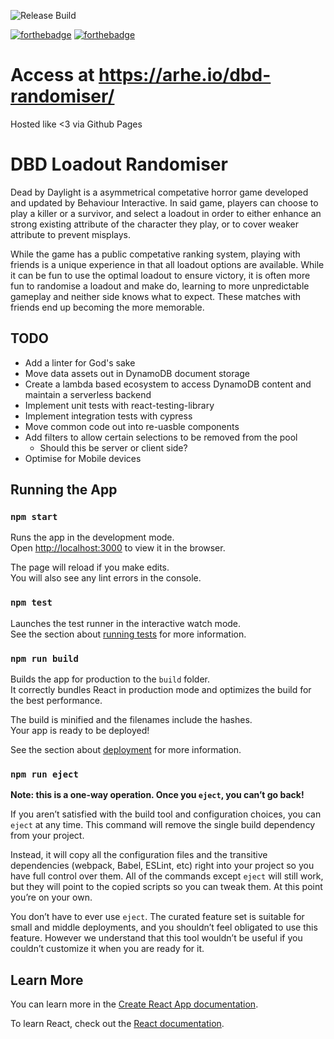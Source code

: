 ![Release Build](https://github.com/ARHEIO/dbd-randomiser/workflows/CI/badge.svg?branch=master)

[![forthebadge](https://forthebadge.com/images/badges/built-with-resentment.svg)](https://forthebadge.com) [![forthebadge](https://forthebadge.com/images/badges/compatibility-club-penguin.svg)](https://forthebadge.com)

# Access at <https://arhe.io/dbd-randomiser/>

Hosted like <3 via Github Pages

# DBD Loadout Randomiser

Dead by Daylight is a asymmetrical competative horror game developed and updated by Behaviour Interactive. In said game, players can choose to play a killer or a survivor, and select a loadout in order to either enhance an strong existing attribute of the character they play, or to cover weaker attribute to prevent misplays.

While the game has a public competative ranking system, playing with friends is a unique experience in that all loadout options are available. While it can be fun to use the optimal loadout to ensure victory, it is often more fun to randomise a loadout and make do, learning to more unpredictable gameplay and neither side knows what to expect. These matches with friends end up becoming the more memorable.

## TODO

* Add a linter for God's sake
* Move data assets out in DynamoDB document storage
* Create a lambda based ecosystem to access DynamoDB content and maintain a serverless backend
* Implement unit tests with react-testing-library
* Implement integration tests with cypress
* Move common code out into re-uasble components
* Add filters to allow certain selections to be removed from the pool
  * Should this be server or client side?
* Optimise for Mobile devices

## Running the App

### `npm start`

Runs the app in the development mode.<br />
Open [http://localhost:3000](http://localhost:3000) to view it in the browser.

The page will reload if you make edits.<br />
You will also see any lint errors in the console.

### `npm test`

Launches the test runner in the interactive watch mode.<br />
See the section about [running tests](https://facebook.github.io/create-react-app/docs/running-tests) for more information.

### `npm run build`

Builds the app for production to the `build` folder.<br />
It correctly bundles React in production mode and optimizes the build for the best performance.

The build is minified and the filenames include the hashes.<br />
Your app is ready to be deployed!

See the section about [deployment](https://facebook.github.io/create-react-app/docs/deployment) for more information.

### `npm run eject`

**Note: this is a one-way operation. Once you `eject`, you can’t go back!**

If you aren’t satisfied with the build tool and configuration choices, you can `eject` at any time. This command will remove the single build dependency from your project.

Instead, it will copy all the configuration files and the transitive dependencies (webpack, Babel, ESLint, etc) right into your project so you have full control over them. All of the commands except `eject` will still work, but they will point to the copied scripts so you can tweak them. At this point you’re on your own.

You don’t have to ever use `eject`. The curated feature set is suitable for small and middle deployments, and you shouldn’t feel obligated to use this feature. However we understand that this tool wouldn’t be useful if you couldn’t customize it when you are ready for it.

## Learn More

You can learn more in the [Create React App documentation](https://facebook.github.io/create-react-app/docs/getting-started).

To learn React, check out the [React documentation](https://reactjs.org/).
